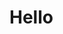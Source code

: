 <script setup>
import SmartycardsWordmark from "@/components/SmartycardsWordmark.vue"
import ImageDemoCard from "@/pages/HomePage/DemoCards/ImageDemoCard.vue"
</script>

# Hello

<SmartycardsWordmark class="text-brand-maroon-800"/>

<div class="border border-red-500">
<ImageDemoCard class="border border-blue-500"/>
</div>
